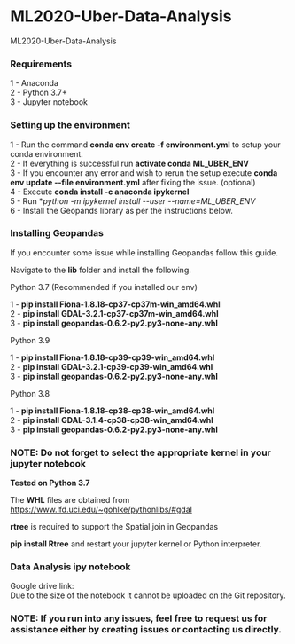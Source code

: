 # ML2020-Uber-Data-Analysis  
ML2020-Uber-Data-Analysis  

### Requirements  

1 - Anaconda  
2 - Python 3.7+  
3 - Jupyter notebook  


### Setting up the environment  
1 - Run the command **conda env create -f environment.yml** to setup your conda environment.  
2 - If everything is successful run **activate conda ML_UBER_ENV**  
3 - If you encounter any error and wish to rerun the setup execute **conda env update --file environment.yml** after fixing the issue. (optional)  
4 - Execute **conda install -c anaconda ipykernel**  
5 - Run **python -m ipykernel install --user --name=ML_UBER_ENV*  
6 - Install the Geopands library as per the instructions below.  


### Installing Geopandas  

If you encounter some issue while installing Geopandas follow this guide.  

Navigate to the **lib** folder and install the following.  

Python 3.7 (Recommended if you installed our env)  

1 - **pip install Fiona-1.8.18-cp37-cp37m-win_amd64.whl**  
2 - **pip install GDAL-3.2.1-cp37-cp37m-win_amd64.whl**   
3 - **pip install geopandas-0.6.2-py2.py3-none-any.whl**   

Python 3.9

1 - **pip install Fiona-1.8.18-cp39-cp39-win_amd64.whl**  
2 - **pip install GDAL-3.2.1-cp39-cp39-win_amd64.whl**  
3 - **pip install geopandas-0.6.2-py2.py3-none-any.whl**  

Python 3.8

1 - **pip install Fiona-1.8.18-cp38-cp38-win_amd64.whl**  
2 - **pip install GDAL-3.1.4-cp38-cp38-win_amd64.whl**  
3 - **pip install geopandas-0.6.2-py2.py3-none-any.whl**  

### NOTE: Do not forget to select the appropriate kernel in your jupyter notebook  

**Tested on Python 3.7**

The **WHL** files are obtained from https://www.lfd.uci.edu/~gohlke/pythonlibs/#gdal  

**rtree** is required to support the Spatial join in Geopandas  

**pip install Rtree** and restart your jupyter kernel or Python interpreter.

### Data Analysis ipy notebook  
Google drive link:   
Due to the size of the notebook it cannot be uploaded on the Git repository.  

### NOTE: If you run into any issues, feel free to request us for assistance either by creating issues or contacting us directly.  

